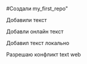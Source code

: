 #Создали my_first_repo" 

Добавили текст

Добавли онлайн текст


Добавил текст локально

Разрешаю конфликт text web
